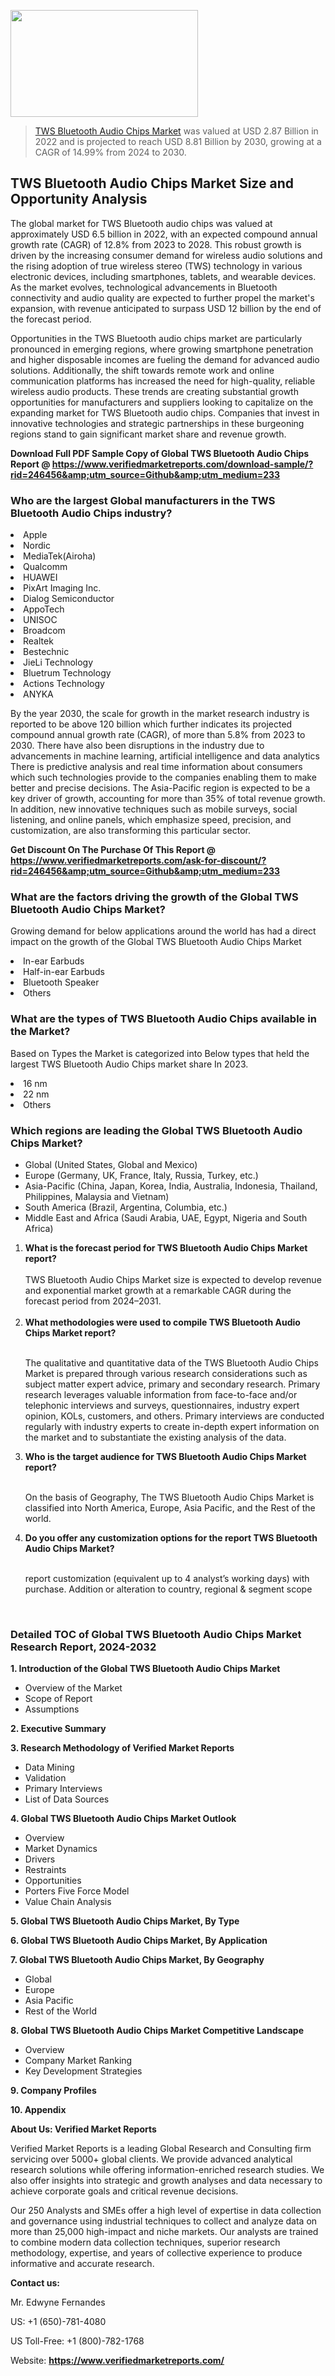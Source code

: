 <img src="https://ffe5etoiles.com/wp-content/uploads/2024/12/MST1-300x171.png" alt="" width="300" height="171" class="alignnone size-medium wp-image-20088" /><blockquote><p><p><a href="https://www.verifiedmarketreports.com/download-sample/?rid=246456&utm_source=Github&utm_medium=233" target="_blank">TWS Bluetooth Audio Chips Market</a> was valued at USD 2.87 Billion in 2022 and is projected to reach USD 8.81 Billion by 2030, growing at a CAGR of 14.99% from 2024 to 2030.</p></blockquote><p><h2>TWS Bluetooth Audio Chips Market Size and Opportunity Analysis</h2> <p>The global market for TWS Bluetooth audio chips was valued at approximately USD 6.5 billion in 2022, with an expected compound annual growth rate (CAGR) of 12.8% from 2023 to 2028. This robust growth is driven by the increasing consumer demand for wireless audio solutions and the rising adoption of true wireless stereo (TWS) technology in various electronic devices, including smartphones, tablets, and wearable devices. As the market evolves, technological advancements in Bluetooth connectivity and audio quality are expected to further propel the market's expansion, with revenue anticipated to surpass USD 12 billion by the end of the forecast period.</p> <p>Opportunities in the TWS Bluetooth audio chips market are particularly pronounced in emerging regions, where growing smartphone penetration and higher disposable incomes are fueling the demand for advanced audio solutions. Additionally, the shift towards remote work and online communication platforms has increased the need for high-quality, reliable wireless audio products. These trends are creating substantial growth opportunities for manufacturers and suppliers looking to capitalize on the expanding market for TWS Bluetooth audio chips. Companies that invest in innovative technologies and strategic partnerships in these burgeoning regions stand to gain significant market share and revenue growth.</p> </p><p class=""><strong>Download Full PDF Sample Copy of Global TWS Bluetooth Audio Chips Report @ <a href="https://www.verifiedmarketreports.com/download-sample/?rid=246456&amp;utm_source=Github&amp;utm_medium=233" target="_blank">https://www.verifiedmarketreports.com/download-sample/?rid=246456&amp;utm_source=Github&amp;utm_medium=233</a></strong></p><h3 id="" class="">Who are the largest Global manufacturers in the TWS Bluetooth Audio Chips industry?</h3><p><li>Apple</li><li> Nordic</li><li> MediaTek(Airoha)</li><li> Qualcomm</li><li> HUAWEI</li><li> PixArt Imaging Inc.</li><li> Dialog Semiconductor</li><li> AppoTech</li><li> UNISOC</li><li> Broadcom</li><li> Realtek</li><li> Bestechnic</li><li> JieLi Technology</li><li> Bluetrum Technology</li><li> Actions Technology</li><li> ANYKA</li></p><div class=""><div class="" dir="" data-message-author-role="" data-message-id="" data-message-model-slug=""><div class=""><div class=""><div class=""><div class="" dir="" data-message-author-role="" data-message-id="" data-message-model-slug=""><div class=""><div class=""><p>By the year 2030, the scale for growth in the market research industry is reported to be above 120 billion which further indicates its projected compound annual growth rate (CAGR), of more than 5.8% from 2023 to 2030. There have also been disruptions in the industry due to advancements in machine learning, artificial intelligence and data analytics There is predictive analysis and real time information about consumers which such technologies provide to the companies enabling them to make better and precise decisions. The Asia-Pacific region is expected to be a key driver of growth, accounting for more than 35% of total revenue growth. In addition, new innovative techniques such as mobile surveys, social listening, and online panels, which emphasize speed, precision, and customization, are also transforming this particular sector.</p><p><strong>Get Discount On The Purchase Of This Report @&nbsp; <a href="https://www.verifiedmarketreports.com/ask-for-discount/?rid=246456&amp;utm_source=Github&amp;utm_medium=233" target="_blank">https://www.verifiedmarketreports.com/ask-for-discount/?rid=246456&amp;utm_source=Github&amp;utm_medium=233</a></strong></p></div></div></div></div></div></div></div></div><h3 id="" class="">What are the factors driving the growth of the Global TWS Bluetooth Audio Chips Market?</h3><p id="" class="">Growing demand for below applications around the world has had a direct impact on the growth of the Global TWS Bluetooth Audio Chips Market</p><p id="" class=""><li>In-ear Earbuds</li><li> Half-in-ear Earbuds</li><li> Bluetooth Speaker</li><li> Others</li></p><h3 id="" class="">What are the types of TWS Bluetooth Audio Chips available in the Market?</h3><p id="" class="">Based on Types the Market is categorized into Below types that held the largest TWS Bluetooth Audio Chips market share In 2023.</p><p id="" class=""><li>16 nm</li><li> 22 nm</li><li> Others</li></p><h3 id="" class="">Which regions are leading the Global TWS Bluetooth Audio Chips Market?</h3><ul><li>Global (United States, Global and Mexico)</li><li>Europe (Germany, UK, France, Italy, Russia, Turkey, etc.)</li><li>Asia-Pacific (China, Japan, Korea, India, Australia, Indonesia, Thailand, Philippines, Malaysia and Vietnam)</li><li>South America (Brazil, Argentina, Columbia, etc.)</li><li>Middle East and Africa (Saudi Arabia, UAE, Egypt, Nigeria and South Africa)</li></ul><p><ol><li><strong>What is the forecast period for TWS Bluetooth Audio Chips Market report?<br /></strong><br /><span data-sheets-root="1" data-sheets-value="{&quot;1&quot;:2,&quot;2&quot;:&quot;XXXX size is expected to develop revenue and exponential market growth at a remarkable CAGR during the forecast period from 2024&ndash;2030.&quot;}" data-sheets-userformat="{&quot;2&quot;:12674,&quot;4&quot;:{&quot;1&quot;:2,&quot;2&quot;:16776960},&quot;10&quot;:2,&quot;11&quot;:0,&quot;15&quot;:&quot;Arial&quot;,&quot;16&quot;:12}">TWS Bluetooth Audio Chips Market size is expected to develop revenue and exponential market growth at a remarkable CAGR during the forecast period from 2024&ndash;2031.</span><br /><br /></li><li><strong>What methodologies were used to compile TWS Bluetooth Audio Chips Market report?<br /><br /></strong><p>The qualitative and quantitative data of the&nbsp;TWS Bluetooth Audio Chips Market is prepared through various research considerations such as subject matter expert advice, primary and secondary research. Primary research leverages valuable information from face-to-face and/or telephonic interviews and surveys, questionnaires, industry expert opinion, KOLs, customers, and others. Primary interviews are conducted regularly with industry experts to create in-depth expert information on the market and to substantiate the existing analysis of the data.&nbsp;</p></li><li><strong>Who is the target audience for TWS Bluetooth Audio Chips Market report?<br /><br /></strong><p>On the basis of Geography, The&nbsp;TWS Bluetooth Audio Chips Market is classified into North America, Europe, Asia Pacific, and the Rest of the world.</p></li><li><strong>Do you offer any customization options for the report TWS Bluetooth Audio Chips Market?<br /><br /></strong><p>report customization (equivalent up to 4 analyst&rsquo;s working days) with purchase. Addition or alteration to country, regional &amp; segment scope</p><p>&nbsp;</p></li></ol></p><h3 id="" class="">Detailed TOC of Global TWS Bluetooth Audio Chips Market Research Report, 2024-2032</h3><p id="" class=""><strong>1. Introduction of the Global TWS Bluetooth Audio Chips Market</strong></p><ul><li>Overview of the Market</li><li>Scope of Report</li><li>Assumptions</li></ul><p id="" class=""><strong>2. Executive Summary</strong></p><p id="" class=""><strong>3. Research Methodology of&nbsp;Verified Market Reports</strong></p><ul><li>Data Mining</li><li>Validation</li><li>Primary Interviews</li><li>List of Data Sources</li></ul><p id="" class=""><strong>4. Global TWS Bluetooth Audio Chips Market Outlook</strong></p><ul><li>Overview</li><li>Market Dynamics</li><li>Drivers</li><li>Restraints</li><li>Opportunities</li><li>Porters Five Force Model</li><li>Value Chain Analysis</li></ul><p id="" class=""><strong>5. Global TWS Bluetooth Audio Chips Market, By&nbsp;Type</strong></p><p id="" class=""><strong>6. Global TWS Bluetooth Audio Chips Market, By Application</strong></p><p id="" class=""><strong>7. Global TWS Bluetooth Audio Chips Market, By Geography</strong></p><ul><li>Global</li><li>Europe</li><li>Asia Pacific</li><li>Rest of the World</li></ul><p id="" class=""><strong>8. Global TWS Bluetooth Audio Chips Market Competitive Landscape</strong></p><ul><li>Overview</li><li>Company Market Ranking</li><li>Key Development Strategies</li></ul><p id="" class=""><strong>9. Company Profiles</strong></p><p id="" class=""><strong>10. Appendix</strong></p><p id="" class=""><strong>About Us: Verified Market Reports</strong></p><p id="" class="">Verified Market Reports is a leading Global Research and Consulting firm servicing over 5000+ global clients. We provide advanced analytical research solutions while offering information-enriched research studies. We also offer insights into strategic and growth analyses and data necessary to achieve corporate goals and critical revenue decisions.</p><p id="" class="">Our 250 Analysts and SMEs offer a high level of expertise in data collection and governance using industrial techniques to collect and analyze data on more than 25,000 high-impact and niche markets. Our analysts are trained to combine modern data collection techniques, superior research methodology, expertise, and years of collective experience to produce informative and accurate research.</p><p id="" class=""><strong>Contact us:</strong></p><p id="" class="">Mr. Edwyne Fernandes</p><p id="" class="">US: +1 (650)-781-4080</p><p id="" class="">US Toll-Free: +1 (800)-782-1768</p><p id="" class="">Website: <a target="" data-test-app-aware-link=""><strong>https://www.verifiedmarketreports.com/</strong></a></p>
